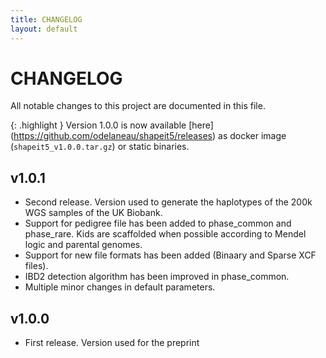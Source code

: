 ```yaml
---
title: CHANGELOG
layout: default
---
```


# CHANGELOG

All notable changes to this project are documented in this file.

{: .highlight }
Version 1.0.0 is now available [here] (https://github.com/odelaneau/shapeit5/releases) as docker image (`shapeit5_v1.0.0.tar.gz`) or static binaries. 

## v1.0.1

- Second release. Version used to generate the haplotypes of the 200k WGS samples of the UK Biobank.
- Support for pedigree file has been added to phase_common and phase_rare. Kids are scaffolded when possible according to Mendel logic and parental genomes.
- Support for new file formats has been added (Binaary and Sparse XCF files).
- IBD2 detection algorithm has been improved in phase_common.
- Multiple minor changes in default parameters.

## v1.0.0

- First release. Version used for the preprint
